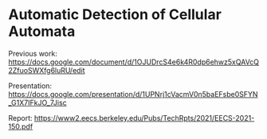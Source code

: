 # Automatic Detection of Cellular Automata

Previous work: https://docs.google.com/document/d/1OJUDrcS4e6k4R0dp6ehwz5xQAVcQ2ZfuoSWXfg6luRU/edit

Presentation: https://docs.google.com/presentation/d/1UPNrj1cVacmV0n5baEFsbe0SFYN_G1X7IFkJO_7Jisc

Report: https://www2.eecs.berkeley.edu/Pubs/TechRpts/2021/EECS-2021-150.pdf
